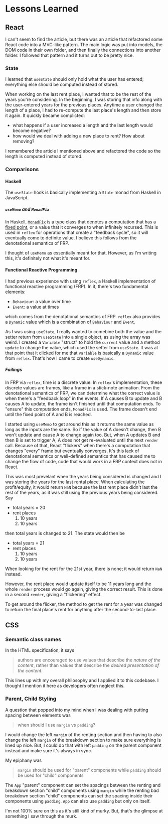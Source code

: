# Lessons Learned

## React

I can't seem to find the article, but there was an article that refactored some React code into a MVC-like pattern.
The main logic was put into models, the DOM code in their own folder, and then finally the connections into another folder.
I followed that pattern and it turns out to be pretty nice.

### State

I learned that `useState` should only hold what the user has entered; everything else should be computed instead of stored.

When working on the last rent place, I wanted that to be the rest of the years you're considering.
In the beginning, I was storing that info along with the user-entered years for the previous places.
Anytime a user changed the length of a place, I had to re-compute the last place's length and then store it again.
It quickly became complicted:

-   what happens if a user increased a length and the last length would become negative?
-   how would we deal with adding a new place to rent? How about removing?

I remembered the article I mentioned above and refactored the code so the length is computed instead of stored.

### Comparisons

#### Haskell

The `useState` hook is basically implementing a `State` monad from Haskell in JavaScript.

##### `useMemo` and `MonadFix`

In Haskell, [`MonadFix`](https://hackage.haskell.org/package/base-4.15.0.0/docs/Control-Monad-Fix.html) is a type class that denotes a computation that has a [fixed point](https://en.wikipedia.org/wiki/Fixed_point_%28mathematics%29), or a value that it converges to when infinitely recursed.
This is used in `reflex` for operations that create a "feedback cycle", so it will eventually come to definite value.
I believe this follows from the denotational semantics of FRP.

I thought of `useMemo` as essentially meant for that.
However, as I'm writing this, it's definitely not what it's meant for.

#### Functional Reactive Programming

I had previous experience with using `reflex`, a Haskell implementation of functional reactive programming (FRP).
In it, there's two fundamental elements:

-   `Behaviour`: a value over time
-   `Event`: a value at times

which comes from the denotational semantics of FRP.
`reflex` also provides a `Dynamic` value which is a combination of `Behaviour` and `Event`.

As I was using `useState`, I really wanted to comebine both the value and the setter return from `useState` into a single object, as using the array was weird.
I created a `Variable` "struct" to hold the `current` value and a method `update` to change the value, which used the setter from `useState`.
It was at that point that it clicked for me that `Variable` is basically a `Dynamic` value from `reflex`.
That's how I came to create `useDynamic`.

##### Failings

In FRP via `reflex`, time is a discrete value.
In `reflex`'s implementation, these discrete values are frames, like a frame in a stick-note animation.
From the denotational semantics of FRP, we can determine what the correct value is when there's a "feedback loop" in the events.
If A causes B to update and B causes A to update, the frame isn't finished until that computation ends.
To "ensure" this computation ends, `MonadFix` is used.
The frame doesn't end until the fixed point of A and B is reached.

I started using `useMemo` to get around this as it returns the same value as long as the inputs are the same.
So if the value of A doesn't change, then B won't update and cause A to change again too.
But, when A updates B and then B is set to trigger A, A does not get re-evaluated until the next `render` call.
Because of that, React "flickers" when there's a computation that changes "every" frame but eventually converges.
It's this lack of denotational semantics or well-defined semantics that has caused me to change the flow of code, code that would work in a FRP context does not in React.

This was most prevelant when the years being considered is changed and I was storing the years for the last rental place.
When calculating the profit/equity, it would return `NaN` because the last rent place didn't last the rest of the years, as it was still using the previous years being considered.
Say

-   total years = 20
-   rent places
    1. 10 years
    2. 10 years

then total years is changed to 21.
The state would then be

-   total years = 21
-   rent places
    1. 10 years
    2. 10 years

When looking for the rent for the 21st year, there is none; it would return `NaN` instead.

However, the rent place would update itself to be 11 years long and the whole `render` process would go again, giving the correct result.
This is done in a second `render`, giving a "flickering" effect.

To get around the flicker, the method to get the rent for a year was changed to return the final place's rent for anything after the second-to-last place.

## CSS

### Semantic class names

In the HTML specification, it says

> authors are encouraged to use values that describe the _nature of the content_, rather than values that describe the _desired presentation of the content_.

This lines up with my overall philosophy and I applied it to this codebase.
I thought I mention it here as developers often neglect this.

### Parent, Child Styling

A question that popped into my mind when I was dealing with putting spacing between elements was

> when should I use `margin` vs `padding`?

I would change the left `margin` of the renting section and then having to also change the left `margin` of the breakdown section to make sure everything is lined up nice.
But, I could do that with left `padding` on the parent component instead and make sure it's always in sync.

My epiphany was

> `margin` should be used for "parent" components while `padding` should be used for "child" components

The `App` "parent" component can set the spacings between the renting and breakdown section "child" components using `margin` while the renting bad breakdown section "child" components can set the spacing inside their components using `padding`.
`App` can also use `padding` but only on itself.

I'm not 100% sure on this as it's still kind of murky.
But, that's the glimpse at something I saw through the murk.
